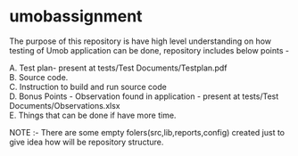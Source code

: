 # umobassignment
The purpose of this repository is have high level understanding on how testing of Umob application can be done, repository includes below points -

A. Test plan- present at tests/Test Documents/Testplan.pdf <br>
B. Source code.<br>
C. Instruction to build and run source code<br>
D. Bonus Points - Observation found in application - present at tests/Test Documents/Observations.xlsx <br>
E. Things that can be done if have more time.

NOTE :- There are some empty folers(src,lib,reports,config) created just to give idea how will be repository structure.

